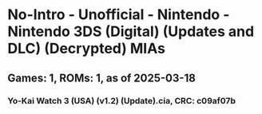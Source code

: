# No-Intro - Unofficial - Nintendo - Nintendo 3DS (Digital) (Updates and DLC) (Decrypted) MIAs
## Games: 1, ROMs: 1, as of 2025-03-18

### Yo-Kai Watch 3 (USA) (v1.2) (Update).cia, CRC: c09af07b
